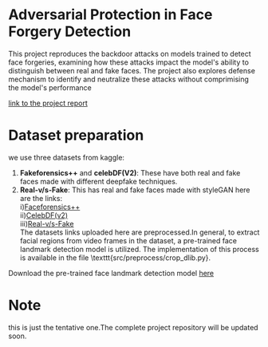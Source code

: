 # Adversarial Protection in Face Forgery Detection
  This project reproduces the backdoor attacks on models trained to detect face forgeries, examining how these attacks impact the model's ability to distinguish between real and fake faces.
  The project also explores defense mechanism to identify and neutralize these attacks without comprimising the model's performance<br>

  [link to the project report](https://drive.google.com/file/d/19dICnPXcaYSrgrU3HtvcrESikHkwM5ko/view?usp=drive_link)
  
# Dataset preparation
we use three datasets from kaggle:
1. **Fakeforensics++** and **celebDF(V2)**: These have both real and fake faces made with different deepfake techniques.
2. **Real-v/s-Fake**: This has real and fake faces made with styleGAN
here are the links:<br>
 i)[Faceforensics++](https://drive.google.com/file/d/1KDMFUdNPZ1fVKcZMhh0OJ0939rHnlv00/view?usp=drive_link)<br>
 ii)[CelebDF(v2)](https://drive.google.com/file/d/1bmBvCR3R4h_aIpisXOQpy-MqJKN_M_Uk/view?usp=drive_link)<br>
 iii)[Real-v/s-Fake](https://drive.google.com/file/d/1eqNqWSSVk3eHjvZqXYsVk_fDTgwKQfkr/view?usp=drive_link)<br>
 The datasets links uploaded here are preprocessed.In general, to extract facial regions from video frames in the dataset, a pre-trained face landmark detection model is utilized. The implementation of this process is available in the file \texttt{src/preprocess/crop\_dlib.py}.

Download the pre-trained face landmark detection model [here](https://github.com/VamshiNarmety/Adversarial-Protection-in-Face-Forgery-Detection/blob/main/src/preprocess/shape_predictor_81_face_landmarks.dat)<br>


# Note
this is just the tentative one.The complete project repository will be updated soon.
